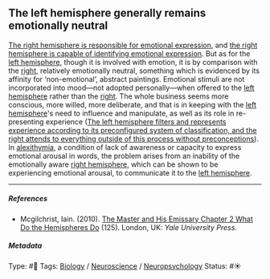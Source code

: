 ## The left hemisphere generally remains emotionally neutral

[The right hemisphere is responsible for emotional expression](The%20right%20hemisphere%20is%20responsible%20for%20emotional%20expression.md), and [the right hemisphere is capable of identifying emotional expression](The%20right%20hemisphere%20is%20capable%20of%20identifying%20emotional%20expression.md). But as for the [left hemisphere](Left%20hemisphere.md), though it is involved with emotion, it is by comparison with the [right](Right%20hemisphere.md), relatively emotionally neutral, something which is evidenced by its affinity for ‘non-emotional’, abstract paintings. Emotional stimuli are not incorporated into mood—not adopted personally—when offered to the [left hemisphere](Left%20hemisphere.md) rather than the [right](Right%20hemisphere.md). The whole business seems more conscious, more willed, more deliberate, and that is in keeping with the [left hemisphere](Left%20hemisphere.md)'s need to influence and manipulate, as well as its role in re-presenting experience ([The left hemisphere filters and represents experience according to its preconfigured system of classification, and the right attends to everything outside of this process without preconceptions](The%20left%20hemisphere%20filters%20and%20represents%20experience%20according%20to%20its%20preconfigured%20system%20of%20classification,%20and%20the%20right%20attends%20to%20everything%20outside%20of%20this%20process%20without%20preconceptions.md)). In [alexithymia](), a condition of lack of awareness or capacity to express emotional arousal in words, the problem arises from an inability of the emotionally aware [right hemisphere](Right%20hemisphere.md), which can be shown to be experiencing emotional arousal, to communicate it to the [left hemisphere](Left%20hemisphere.md).

---

##### References

* Mcgilchrist, Iain. (2010). [The Master and His Emissary Chapter 2 What Do the Hemispheres Do](The%20Master%20and%20His%20Emissary%20Chapter%202%20What%20Do%20the%20Hemispheres%20Do.md) (125). London, UK: *Yale University Press.*

##### Metadata

Type: #🔴 
Tags: [Biology]() / [Neuroscience](Neuroscience.md) / [Neuropsychology](Neuropsychology.md) 
Status: #☀️ 
